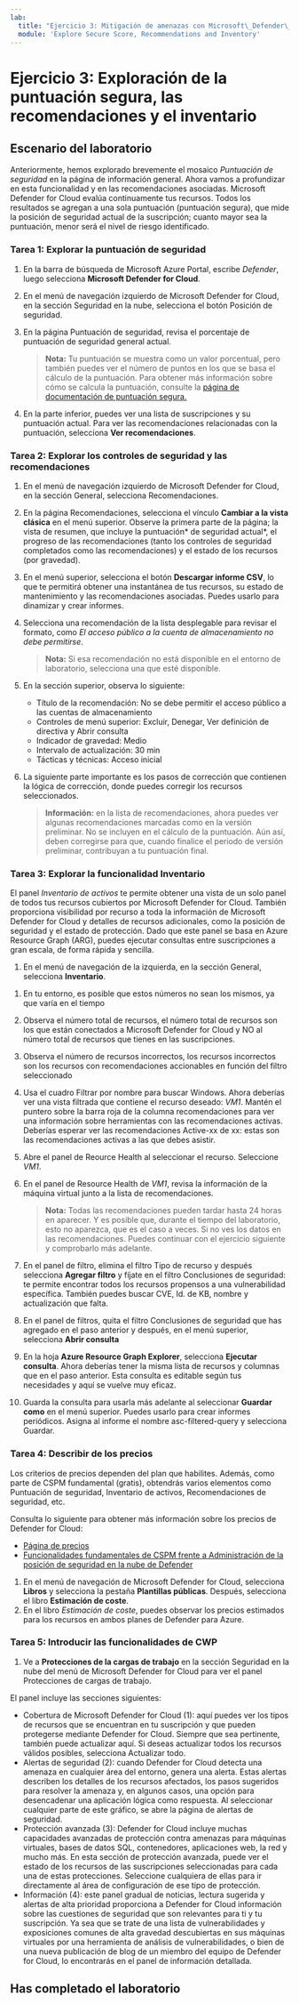 ```yaml
---
lab:
  title: "Ejercicio 3: Mitigación de amenazas con Microsoft\_Defender\_for\_Cloud"
  module: 'Explore Secure Score, Recommendations and Inventory'
---
```


# Ejercicio 3: Exploración de la puntuación segura, las recomendaciones y el inventario

## Escenario del laboratorio

Anteriormente, hemos explorado brevemente el mosaico *Puntuación de seguridad* en la página de información general. Ahora vamos a profundizar en esta funcionalidad y en las recomendaciones asociadas. Microsoft Defender for Cloud evalúa continuamente tus recursos. Todos los resultados se agregan a una sola puntuación (puntuación segura), que mide la posición de seguridad actual de la suscripción; cuanto mayor sea la puntuación, menor será el nivel de riesgo identificado.

### Tarea 1: Explorar la puntuación de seguridad

1. En la barra de búsqueda de Microsoft Azure Portal, escribe *Defender*, luego selecciona **Microsoft Defender for Cloud**.

1. En el menú de navegación izquierdo de Microsoft Defender for Cloud, en la sección Seguridad en la nube, selecciona el botón Posición de seguridad.

1. En la página Puntuación de seguridad, revisa el porcentaje de puntuación de seguridad general actual.

    >**Nota:** Tu puntuación se muestra como un valor porcentual, pero también puedes ver el número de puntos en los que se basa el cálculo de la puntuación. Para obtener más información sobre cómo se calcula la puntuación, consulte la [página de documentación de puntuación segura.](https://docs.microsoft.com/azure/security-center/secure-score-security-controls#how-your-secure-score-is-calculated)

1. En la parte inferior, puedes ver una lista de suscripciones y su puntuación actual. Para ver las recomendaciones relacionadas con la puntuación, selecciona **Ver recomendaciones**.

### Tarea 2: Explorar los controles de seguridad y las recomendaciones

1. En el menú de navegación izquierdo de Microsoft Defender for Cloud, en la sección General, selecciona Recomendaciones.

1. En la página Recomendaciones, selecciona el vínculo **Cambiar a la vista clásica** en el menú superior. Observe la primera parte de la página; la vista de resumen, que incluye la puntuación* de seguridad actual*, el progreso de las recomendaciones (tanto los controles de seguridad completados como las recomendaciones) y el estado de los recursos (por gravedad).

1. En el menú superior, selecciona el botón **Descargar informe CSV**, lo que te permitirá obtener una instantánea de tus recursos, su estado de mantenimiento y las recomendaciones asociadas. Puedes usarlo para dinamizar y crear informes.

1. Selecciona una recomendación de la lista desplegable para revisar el formato, como *El acceso público a la cuenta de almacenamiento no debe permitirse*. 

     >**Nota:** Si esa recomendación no está disponible en el entorno de laboratorio, selecciona una que esté disponible.

1. En la sección superior, observa lo siguiente:

     - Título de la recomendación: No se debe permitir el acceso público a las cuentas de almacenamiento
     - Controles de menú superior: Excluir, Denegar, Ver definición de directiva y Abrir consulta
     - Indicador de gravedad: Medio
     - Intervalo de actualización: 30 min
     - Tácticas y técnicas: Acceso inicial

1. La siguiente parte importante es los pasos de corrección que contienen la lógica de corrección, donde puedes corregir los recursos seleccionados.

    >**Información:** en la lista de recomendaciones, ahora puedes ver algunas recomendaciones marcadas como en la versión preliminar. No se incluyen en el cálculo de la puntuación. Aún así, deben corregirse para que, cuando finalice el periodo de versión preliminar, contribuyan a tu puntuación final.

### Tarea 3: Explorar la funcionalidad Inventario

El panel *Inventario de activos* te permite obtener una vista de un solo panel de todos tus recursos cubiertos por Microsoft Defender for Cloud. También proporciona visibilidad por recurso a toda la información de Microsoft Defender for Cloud y detalles de recursos adicionales, como la posición de seguridad y el estado de protección. Dado que este panel se basa en Azure Resource Graph (ARG), puedes ejecutar consultas entre suscripciones a gran escala, de forma rápida y sencilla.

1. En el menú de navegación de la izquierda, en la sección General, selecciona **Inventario**.

<!--- 1. Hover to the Summaries strip at the top of the page.--->

1. En tu entorno, es posible que estos números no sean los mismos, ya que varía en el tiempo

1. Observa el número total de recursos, el número total de recursos son los que están conectados a Microsoft Defender for Cloud y NO al número total de recursos que tienes en las suscripciones.

1. Observa el número de recursos incorrectos, los recursos incorrectos son los recursos con recomendaciones accionables en función del filtro seleccionado

1. Usa el cuadro Filtrar por nombre para buscar Windows. Ahora deberías ver una vista filtrada que contiene el recurso deseado: *VM1*. Mantén el puntero sobre la barra roja de la columna recomendaciones para ver una información sobre herramientas con las recomendaciones activas. Deberías esperar ver las recomendaciones Active-xx de xx: estas son las recomendaciones activas a las que debes asistir.

1. Abre el panel de Reource Health al seleccionar el recurso. Seleccione *VM1*.

1. En el panel de Resource Health de *VM1*, revisa la información de la máquina virtual junto a la lista de recomendaciones.

    >**Nota:** Todas las recomendaciones pueden tardar hasta 24 horas en aparecer. Y es posible que, durante el tiempo del laboratorio, esto no aparezca, que es el caso a veces. Si no ves los datos en las recomendaciones. Puedes continuar con el ejercicio siguiente y comprobarlo más adelante.

1. En el panel de filtro, elimina el filtro Tipo de recurso y después selecciona **Agregar filtro** y fíjate en el filtro Conclusiones de seguridad: te permite encontrar todos los recursos propensos a una vulnerabilidad específica. También puedes buscar CVE, Id. de KB, nombre y actualización que falta.

1. En el panel de filtros, quita el filtro Conclusiones de seguridad que has agregado en el paso anterior y después, en el menú superior, selecciona **Abrir consulta**

1. En la hoja **Azure Resource Graph Explorer**, selecciona **Ejecutar consulta**. Ahora deberías tener la misma lista de recursos y columnas que en el paso anterior. Esta consulta es editable según tus necesidades y aquí se vuelve muy eficaz.

1. Guarda la consulta para usarla más adelante al seleccionar **Guardar como** en el menú superior. Puedes usarlo para crear informes periódicos. Asigna al informe el nombre asc-filtered-query y selecciona Guardar.

### Tarea 4: Describir de los precios

Los criterios de precios dependen del plan que habilites. Además, como parte de CSPM fundamental (gratis), obtendrás varios elementos como Puntuación de seguridad, Inventario de activos, Recomendaciones de seguridad, etc.

Consulta lo siguiente para obtener más información sobre los precios de Defender for Cloud:

- [Página de precios](https://azure.microsoft.com/pricing/details/defender-for-cloud/?v=17.23h)
- [Funcionalidades fundamentales de CSPM frente a Administración de la posición de seguridad en la nube de Defender](https://learn.microsoft.com/azure/defender-for-cloud/concept-cloud-security-posture-management)

1. En el menú de navegación de Microsoft Defender for Cloud, selecciona **Libros** y selecciona la pestaña **Plantillas públicas**. Después, selecciona el libro **Estimación de coste**.
1. En el libro *Estimación de coste*, puedes observar los precios estimados para los recursos en ambos planes de Defender para Azure.

### Tarea 5: Introducir las funcionalidades de CWP

1. Ve a **Protecciones de la cargas de trabajo** en la sección Seguridad en la nube del menú de Microsoft Defender for Cloud para ver el panel Protecciones de cargas de trabajo.

El panel incluye las secciones siguientes:

- Cobertura de Microsoft Defender for Cloud (1): aquí puedes ver los tipos de recursos que se encuentran en tu suscripción y que pueden protegerse mediante Defender for Cloud. Siempre que sea pertinente, también puede actualizar aquí. Si deseas actualizar todos los recursos válidos posibles, selecciona Actualizar todo.
- Alertas de seguridad (2): cuando Defender for Cloud detecta una amenaza en cualquier área del entorno, genera una alerta. Estas alertas describen los detalles de los recursos afectados, los pasos sugeridos para resolver la amenaza y, en algunos casos, una opción para desencadenar una aplicación lógica como respuesta. Al seleccionar cualquier parte de este gráfico, se abre la página de alertas de seguridad.
- Protección avanzada (3): Defender for Cloud incluye muchas capacidades avanzadas de protección contra amenazas para máquinas virtuales, bases de datos SQL, contenedores, aplicaciones web, la red y mucho más. En esta sección de protección avanzada, puede ver el estado de los recursos de las suscripciones seleccionadas para cada una de estas protecciones. Seleccione cualquiera de ellas para ir directamente al área de configuración de ese tipo de protección.
- Información (4): este panel gradual de noticias, lectura sugerida y alertas de alta prioridad proporciona a Defender for Cloud información sobre las cuestiones de seguridad que son relevantes para ti y tu suscripción. Ya sea que se trate de una lista de vulnerabilidades y exposiciones comunes de alta gravedad descubiertas en sus máquinas virtuales por una herramienta de análisis de vulnerabilidades, o bien de una nueva publicación de blog de un miembro del equipo de Defender for Cloud, lo encontrarás en el panel de información detallada.

## Has completado el laboratorio
